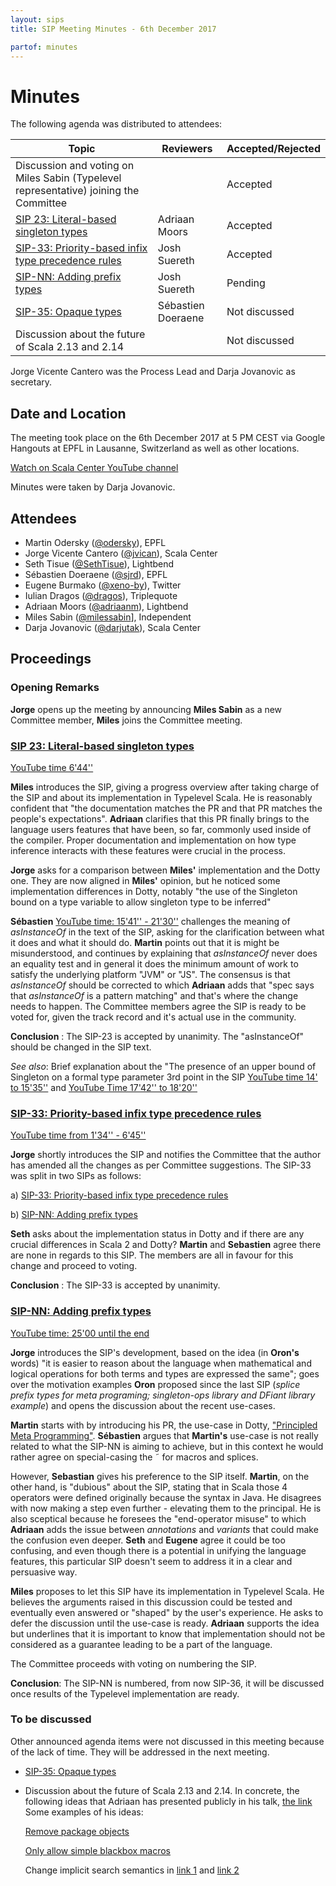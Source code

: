 ```yaml
---
layout: sips
title: SIP Meeting Minutes - 6th December 2017

partof: minutes
---
```


# Minutes

The following agenda was distributed to attendees:

|Topic|Reviewers| Accepted/Rejected |
| --- | --- | --- |
|Discussion and voting on Miles Sabin (Typelevel representative) joining the Committee |  | Accepted
|[SIP 23: Literal-based singleton types](https://docs.scala-lang.org/sips/42.type.html) | Adriaan Moors | Accepted
|[SIP-33: Priority-based infix type precedence rules](https://docs.scala-lang.org/sips/priority-based-infix-type-precedence.html) | Josh Suereth | Accepted |
|[SIP-NN: Adding prefix types](https://github.com/scala/improvement-proposals/pull/35) | Josh Suereth | Pending |
|[SIP-35: Opaque types](https://docs.scala-lang.org/sips/opaque-types.html) | Sébastien Doeraene | Not discussed |
|Discussion about the future of Scala 2.13 and 2.14 |  | Not discussed |


Jorge Vicente Cantero was the Process Lead and Darja Jovanovic as secretary.

## Date and Location
The meeting took place on the 6th December 2017 at 5 PM CEST via Google Hangouts at EPFL in Lausanne, Switzerland as well as other locations.

[Watch on Scala Center YouTube channel](https://youtu.be/Mhwf15gjL9s)

Minutes were taken by Darja Jovanovic.

## Attendees

* Martin Odersky ([@odersky](https://github.com/odersky)), EPFL
* Jorge Vicente Cantero ([@jvican](https://github.com/jvican)), Scala Center
* Seth Tisue ([@SethTisue](https://github.com/SethTisue)), Lightbend
* Sébastien Doeraene ([@sjrd](https://github.com/sjrd)), EPFL
* Eugene Burmako ([@xeno-by](https://github.com/xeno-by)), Twitter
* Iulian Dragos ([@dragos](https://github.com/dragos)), Triplequote
* Adriaan Moors ([@adriaanm](https://github.com/adriaanm)), Lightbend
* Miles Sabin ([@milessabin](https://github.com/milessabin)], Independent
* Darja Jovanovic ([@darjutak](https://github.com/darjutak)), Scala Center

## Proceedings
### Opening Remarks

**Jorge** opens up the meeting by announcing **Miles Sabin** as a new Committee member, **Miles** joins the Committee meeting.

### [SIP 23: Literal-based singleton types](https://docs.scala-lang.org/sips/42.type.html)
[YouTube time 6'44''](https://youtu.be/Mhwf15gjL9s?t=402)

**Miles** introduces the SIP, giving a progress overview after taking charge of the SIP and about its implementation in Typelevel Scala.
He is reasonably confident that "the documentation matches the PR and that PR matches the people's expectations".
**Adriaan** clarifies that this PR finally brings to the language users features that have been, so far, commonly used inside of the compiler. Proper documentation and implementation on how type inference interacts with these features were crucial in the process.

**Jorge** asks for a comparison between **Miles'** implementation and the Dotty one.
They are now aligned in **Miles'** opinion, but he noticed some implementation differences in Dotty, notably "the use of the Singleton bound on a type variable to allow singleton type to be inferred"

**Sébastien** [YouTube time: 15'41'' - 21'30''](https://youtu.be/Mhwf15gjL9s?t=936) challenges the meaning of *asInstanceOf* in the text of the SIP, asking for the clarification between what it does and what it should do.
**Martin** points out that it is might be misunderstood, and continues by explaining that *asInstanceOf* never does an equality test and in general it does the minimum amount of work to satisfy the underlying platform "JVM" or "JS".
The consensus is that *asInstanceOf* should be corrected to which
**Adriaan** adds that "spec says that *asInstanceOf* is a pattern matching" and that's where the change needs to happen.
The Committee members agree the SIP is ready to be voted for, given the track record and it's actual use in the community.

**Conclusion** : The SIP-23  is accepted by unanimity. The "asInstanceOf" should be changed in the SIP text. 

*See also*:
Brief explanation about the "The presence of an upper bound of Singleton on a formal type parameter 3rd point in the SIP [YouTube time 14' to 15'35''](https://www.youtube.com/watch?v=Mhwf15gjL9s) and [YouTube Time 17'42'' to 18'20'']( https://youtu.be/Mhwf15gjL9s?t=1069)

### [SIP-33: Priority-based infix type precedence rules](https://docs.scala-lang.org/sips/priority-based-infix-type-precedence.html)
[YouTube time from 1'34'' -  6'45''](https://youtu.be/Mhwf15gjL9s?t=96)

**Jorge** shortly introduces the SIP and notifies the Committee that the author has amended all the changes as per Committee suggestions. The SIP-33 was split in two SIPs as follows:

a) [SIP-33: Priority-based infix type precedence rules](https://docs.scala-lang.org/sips/priority-based-infix-type-precedence.html)

b) [SIP-NN: Adding prefix types](https://github.com/scala/improvement-proposals/pull/35)

**Seth** asks about the implementation status in Dotty and if there are any crucial differences in Scala 2 and Dotty?
**Martin** and **Sebastien** agree there are none in regards to this SIP.
The members are all in favour for this change and proceed to voting.

**Conclusion** : The SIP-33 is accepted by unanimity.


### [SIP-NN: Adding prefix types](https://github.com/scala/improvement-proposals/pull/35)
[YouTube time: 25'00 until the end](https://youtu.be/Mhwf15gjL9s?t=1503)

**Jorge** introduces the SIP's development, based on the idea
(in **Oron's** words) "it is easier to reason about the language when mathematical and logical operations for both terms and types are expressed the same"; goes over the motivation examples **Oron** proposed since the last SIP (*splice prefix types for meta programing; singleton-ops library and DFiant library example*) and opens the discussion about the recent use-cases.

**Martin** starts with by introducing his PR, the use-case in Dotty, ["Principled Meta Programming"](https://gist.github.com/odersky/f91362f6d9c58cc1db53f3f443311140). **Sébastien** argues that **Martin's** use-case is not really related to what the SIP-NN is aiming to achieve, but in this context he would rather agree on special-casing the ˜ for macros and splices.

However, **Sebastian** gives his preference to the SIP itself.
**Martin**, on the other hand, is "dubious" about the SIP, stating that in Scala those 4 operators were defined originally because the syntax in Java. He disagrees with now making a step even further - elevating them to the principal. He is also sceptical because he foresees the "end-operator misuse" to which **Adriaan** adds the issue between *annotations* and *variants* that could make the confusion even deeper. 
**Seth** and **Eugene** agree it could be too confusing, and even though there is a potential in unifying the language features, this particular SIP doesn't seem to address it in a clear and persuasive way.

**Miles** proposes to let this SIP have its implementation in Typelevel Scala. He believes the arguments raised in this discussion could be tested and eventually even answered or "shaped" by the user's experience. He asks to defer the discussion until the use-case is ready. **Adriaan** supports the idea but underlines that it is important to know that implementation should not be considered as a guarantee leading to be a part of the language.

The Committee proceeds with voting on numbering the SIP.

**Conclusion**: The SIP-NN is numbered, from now SIP-36, it will be discussed once results of the Typelevel implementation are ready.

### To be discussed

Other announced agenda items were not discussed in this meeting because of the lack of time. They will be addressed in the next meeting.

- [SIP-35: Opaque types](https://docs.scala-lang.org/sips/opaque-types.html)

- Discussion about the future of Scala 2.13 and 2.14. In concrete, the following ideas that Adriaan has presented publicly in his talk, [the link](https://adriaanm.github.io/reveal.js/scala-2.13-beyond.html#/)
  Some examples of his ideas:
  
  [Remove package objects](https://github.com/scala/scala-dev/issues/441)
  
  [Only allow simple blackbox macros](https://github.com/scala/scala-dev/issues/445)
  
  Change implicit search semantics in [link 1](https://github.com/scala/scala-dev/issues/446) and [link 2](https://github.com/scala/scala-dev/issues/447)
